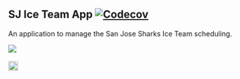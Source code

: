 ## SJ Ice Team App [![Codecov](https://img.shields.io/codecov/c/github/mattcarlotta/SJSITApp)](https://codecov.io/gh/mattcarlotta/SJSITApp/branch/master)

An application to manage the San Jose Sharks Ice Team scheduling.

<a target="_blank" rel="noopener noreferrer" href="https://sjsiceteam.com/">
<img src="https://i.sjsiceteam.com/misc/iceteamLogo.png" />
</a>

<br />
<br />

<a target="_blank" rel="noopener noreferrer" href="https://trello.com/b/39l0txdu/sjs-ice-team-app">
  <img src="https://i.imgur.com/APUzNtR.png" alt="trello.png" height="20px"></img>
</a>

